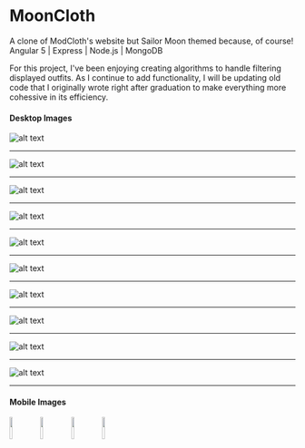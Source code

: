 # MoonCloth
A clone of ModCloth's website but Sailor Moon themed because, of course! Angular 5 | Express | Node.js | MongoDB

For this project, I've been enjoying creating algorithms to handle filtering displayed outfits. As I continue to add functionality, I will be updating old code that I originally wrote right after graduation to make everything more cohessive in its efficiency.

#### Desktop Images
![alt text](https://res.cloudinary.com/allyson09/image/upload/v1563316521/Home_2.png "Home Page")
***
![alt text](https://res.cloudinary.com/allyson09/image/upload/v1563316520/Home2_2.png "Home Page")
***
![alt text](https://res.cloudinary.com/allyson09/image/upload/v1563316520/Daylight_2.png "Daylight Clothing Page")
***
![alt text](https://res.cloudinary.com/allyson09/image/upload/v1563316520/Daylight2_2.png "Daylight Clothing Page")
***
![alt text](https://res.cloudinary.com/allyson09/image/upload/v1563316520/Daylight3_2.png "Daylight Clothing Page")
***
![alt text](https://res.cloudinary.com/allyson09/image/upload/v1563316521/Selected_2.png "Selected Item Page")
***
![alt text](https://res.cloudinary.com/allyson09/image/upload/v1563316521/Selected2_2.png "Selected Item Page")
***
![alt text](https://res.cloudinary.com/allyson09/image/upload/v1557751057/Loves.png "Loves Page")
***
![alt text](https://res.cloudinary.com/allyson09/image/upload/v1563316521/Loves_2.png "Loves Page")
***
![alt text](https://res.cloudinary.com/allyson09/image/upload/v1557751058/Register.png "Register Page")
***
#### Mobile Images
<img src="https://res.cloudinary.com/allyson09/image/upload/v1563316519/MobileHome.png" width="10%">
<img src="https://res.cloudinary.com/allyson09/image/upload/v1563316519/MobileDaylight.png" width="10%">
<img src="https://res.cloudinary.com/allyson09/image/upload/v1563316520/MobileLoves.png" width="10%">
<img src="https://res.cloudinary.com/allyson09/image/upload/v1563316520/MobileLog.png" width="10%">
